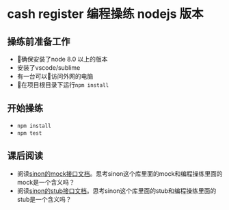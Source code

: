 # cash register 编程操练 nodejs 版本

## 操练前准备工作

- 确保安装了node 8.0 以上的版本
- 安装了vscode/sublime
- 有一台可以访问外网的电脑
- 在项目根目录下运行`npm install`

## 开始操练

- `npm install`
- `npm test`

## 课后阅读

- 阅读[sinon的mock接口文档](https://sinonjs.org/releases/latest/mocks/)。思考sinon这个库里面的mock和编程操练里面的mock是一个含义吗？
- 阅读[sinon的stub接口文档](https://sinonjs.org/releases/latest/stubs/)。思考sinon这个库里面的stub和编程操练里面的stub是一个含义吗？
